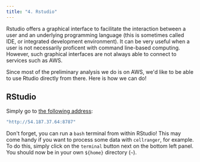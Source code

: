 ```yaml
---
title: "4. Rstudio"
---
```


Rstudio offers a graphical interface 
to facilitate the interaction between a user and an underlying 
programming language (this is sometimes called IDE, or 
integrated development environment). It can be very useful when a user is 
not necessarily proficent with command line-based computing. However, such graphical interfaces are not 
always able to connect to services such as AWS.  

Since most of the preliminary analysis we do is on AWS, 
we'd like to be able to use Rtudio directly from there. Here is how we can do!

## RStudio 

Simply go to [the following address](http://54.187.37.64:8787): 

```sh
"http://54.187.37.64:8787"
```

Don't forget, you can run a `bash` terminal from within RStudio! This may come handy if you want to process some data with `cellranger`, for example. To do this, simply click on the `terminal` button next on the bottom left panel. You should now be in your own `${home}` directory (`~`). 
